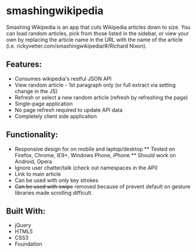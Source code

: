smashingwikipedia
=================

Smashing Wikipedia is an app that cuts Wikipedia articles down to size. You can load random articles, pick from those listed in the sidebar, or view your own by replacing the article name in the URL with the name of the article (i.e. rickyvetter.com/smashingwikipedia/#/Richard Nixon).

Features:
---------
* Consumes wikipedia's restful JSON API
* View random article - 1st paragraph only (or full extract via setting change in the JS)
* Refresh or select a new random article (refresh by refreshing the page)
* Single-page application
* No page refresh required to update API data
* Completely client side application

Functionality:
--------------
* Responsive design for on mobile and laptop/desktop
** Tested on Firefox, Chrome, IE9+, Windows Phone, iPhone
** Should work on Android, Opera
* Ignore user chatter/talk (check out namespaces in the API)
* Link to main article
* Can be used with only key strokes
* ~~Can be used with swipe~~ removed because of prevent default on gesture libraries made scrolling difficult.


Built With:
-----------
* jQuery
* HTML5
* CSS3
* Foundation
